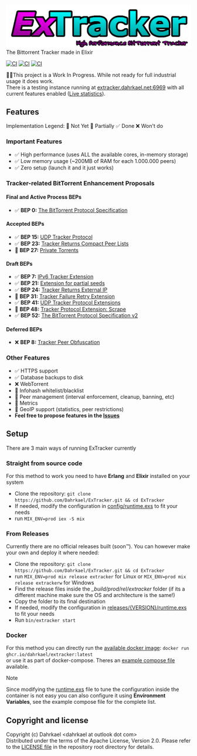 ![ExTracker](.github/extracker-logo.png)
The Bittorrent Tracker made in Elixir

[![CI](https://github.com/Dahrkael/ExTracker/actions/workflows/build-on-push.yml/badge.svg)](https://github.com/Dahrkael/ExTracker/actions/workflows/build-on-push.yml)
[![CI](https://github.com/Dahrkael/ExTracker/actions/workflows/test-on-push.yml/badge.svg)](https://github.com/Dahrkael/ExTracker/actions/workflows/test-on-push.yml)
[![CI](https://github.com/Dahrkael/ExTracker/actions/workflows/docker-release.yml/badge.svg)](https://github.com/Dahrkael/ExTracker/actions/workflows/docker-release.yml)

👷‍♂️This project is a Work In Progress. While not ready for full industrial usage it does work.  
There is a testing instance running at [extracker.dahrkael.net:6969](http://extracker.dahrkael.net:6969/about) with all current features enabled ([Live statistics](http://extracker.dahrkael.net:9568/tracker-stats.html)).

## Features
Implementation Legend: 
🔲 Not Yet 🔰 Partially ✅ Done ❌ Won't do

### Important Features
- ✅ High performance (uses ALL the available cores, in-memory storage)
- ✅ Low memory usage (~200MB of RAM for each 1.000.000 peers)
- ✅ Zero setup (launch it and it just works)

### Tracker-related BitTorrent Enhancement Proposals

#### Final and Active Process BEPs
- ✅ **BEP 0:** [The BitTorrent Protocol Specification](https://www.bittorrent.org/beps/bep_0003.html)
#### Accepted BEPs
- ✅ **BEP 15:** [UDP Tracker Protocol](https://www.bittorrent.org/beps/bep_0015.html)
- ✅ **BEP 23:** [Tracker Returns Compact Peer Lists](https://www.bittorrent.org/beps/bep_0023.html)
- 🔲 **BEP 27:** [Private Torrents](https://www.bittorrent.org/beps/bep_0027.html)
#### Draft BEPs
- ✅ **BEP 7:** [IPv6 Tracker Extension](https://www.bittorrent.org/beps/bep_0007.html)
- ✅ **BEP 21:** [Extension for partial seeds](https://www.bittorrent.org/beps/bep_0021.html)
- ✅ **BEP 24:** [Tracker Returns External IP](https://www.bittorrent.org/beps/bep_0024.html)
- 🔲 **BEP 31:** [Tracker Failure Retry Extension](https://www.bittorrent.org/beps/bep_0031.html)
- ✅ **BEP 41:** [UDP Tracker Protocol Extensions](https://www.bittorrent.org/beps/bep_0041.html)
- 🔰 **BEP 48:** [Tracker Protocol Extension: Scrape](https://www.bittorrent.org/beps/bep_0048.html)
- ✅ **BEP 52:** [The BitTorrent Protocol Specification v2](https://www.bittorrent.org/beps/bep_0052.html)
#### Deferred BEPs
- ❌ **BEP 8:** [Tracker Peer Obfuscation](https://www.bittorrent.org/beps/bep_0008.html)

### Other Features
- ✅ HTTPS support
- ✅ Database backups to disk
- ❌ WebTorrent
- 🔰 Infohash whitelist/blacklist
- 🔰 Peer management (interval enforcement, cleanup, banning, etc)
- 🔰 Metrics
- 🔰 GeoIP support (statistics, peer restrictions)
- **Feel free to propose features in the [Issues](https://github.com/Dahrkael/ExTracker/issues)**

## Setup
There are 3 main ways of running ExTracker currently

### Straight from source code
For this method to work you need to have **Erlang** and **Elixir** installed on your system
- Clone the repository: `git clone https://github.com/Dahrkael/ExTracker.git && cd ExTracker`
- If needed, modify the configuration in [config/runtime.exs](https://github.com/Dahrkael/ExTracker/blob/master/config/runtime.exs) to fit your needs
- run `MIX_ENV=prod iex -S mix`

### From Releases
Currently there are no official releases built (soon™️). You can however make your own and deploy it where needed:
- Clone the repository: `git clone https://github.com/Dahrkael/ExTracker.git && cd ExTracker`
- run `MIX_ENV=prod mix release extracker` for Linux or `MIX_ENV=prod mix release extrackerw` for Windows
- Find the release files inside the *_build/prod/rel/extracker* folder (if its a different machine make sure the OS and architecture is the same!)
- Copy the folder to its final destination
- If needed, modify the configuration in [releases/{VERSION}/runtime.exs](https://github.com/Dahrkael/ExTracker/blob/master/config/runtime.exs) to fit your needs
- Run `bin/extracker start`

### Docker
For this method you can directly run the [available docker image](https://github.com/Dahrkael/ExTracker/pkgs/container/extracker/422008654?tag=latest): `docker run ghcr.io/dahrkael/extracker:latest`  
or use it as part of docker-compose. Theres an [example compose file](https://github.com/Dahrkael/ExTracker/blob/master/docker-compose.yml) available.

> [!NOTE]
> Since modifying the [runtime.exs](https://github.com/Dahrkael/ExTracker/blob/master/config/runtime.exs) file to tune the configuration inside the container is not easy you can also configure it using **Environment Variables**, see the example compose file for the complete list.

## Copyright and license

Copyright (c) Dahrkael \<dahrkael at outlook dot com\>  
Distributed under the terms of the Apache License, Version 2.0. Please refer to the [LICENSE file](https://github.com/Dahrkael/ExTracker/blob/master/LICENSE) in the repository root directory for details.
